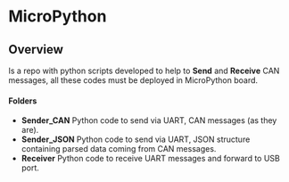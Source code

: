 # MicroPython

## Overview

Is a repo with python scripts developed to help to **Send** and **Receive** CAN messages, all these codes must be deployed in MicroPython board.

#### Folders

- **Sender_CAN** Python code to send via UART, CAN messages (as they are).
- **Sender_JSON** Python code to send via UART, JSON structure containing parsed data coming from CAN messages.
- **Receiver** Python code to receive UART messages and forward to USB port.